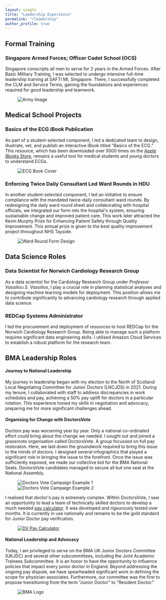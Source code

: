 ```yaml
---
layout: single
title: "Leadership Experience"
permalink: "/leadership"
author_profile: true
---
```


## Formal Training
### Singapore Armed Forces; Officer Cadet School (OCS) 
Singapore conscripts all men to serve for 2 years in the Armed Forces. After Basic Military Training, I was selected to undergo intensive full-time leadership training at SAFTI MI, Singapore. There, I successfully completed the CLM and Service Terms, gaining the foundations and experiences required for good leadership and teamwork.
<figure>
    <img src="/assets/images/army2.jpeg" alt="Army Image">
</figure>

## Medical School Projects
### Basics of the ECG iBook Publication
As part of a student-selected component, I led a dedicated team to design, illustrate, vet, and publish an interactive iBook titled "Basics of the ECG." This resource, which has been downloaded over 5000 times on the [Apple iBooks Store](https://books.apple.com/gb/book/basics-of-the-ecg/id1118593363), remains a useful tool for medical students and young doctors to understand ECGs.
<figure>
    <img src="/assets/images/ecgbook.png" alt="ECG Book Cover">
</figure>

### Enforcing Twice Daily Consultant Led Ward Rounds in HDU

In another student-selected component, I led an initiative to ensure compliance with the mandated twice-daily consultant ward rounds. By redesigning the daily ward round sheet and collaborating with hospital officials, we integrated our form into the hospital's system, ensuring sustainable change and improved patient care. This work later attracted the Kevin Murphy Prize for Enhancing Patient Safety through Quality Improvement. This annual prize is given to the best quality improvement project throughout NHS Tayside.

<figure>
    <img src="/assets/images/forms.png" alt="Ward Round Form Design">
</figure>

## Data Science Roles
### Data Scientist for Norwich Cardiology Research Group
As a data scientist for the Cardiology Research Group under *Professor Vassiliou S. Vassilios*, I play a crucial role in planning statistical analyses and designing machine learning models for deployment. This position allows me to contribute significantly to advancing cardiology research through applied data science.

### REDCap Systems Administrator
I led the procurement and deployment of resources to host REDCap for the Norwich Cardiology Research Group. Being able to manage such a platform requires significant data engineering skills. I utilised Amazon Cloud Services to establish a robust platform for the research team.

## BMA Leadership Roles
#### Journey to National Leadership

My journey in leadership began with my election to the North of Scotland Local Negotiating Committee for Junior Doctors (LNCJDS) in 2021. During my tenure, I collaborated with staff to address discrepancies in work schedules and pay, achieving a 50% pay uplift for doctors in a particular rotation. This experience honed my skills in negotiation and advocacy, preparing me for more significant challenges ahead.

#### Organising for Change with DoctorsVote

Doctors pay was worsening year by year. Only a national co-ordinated effort could bring about the change we needed. I sought out and joined a grassroots organisation called DoctorsVote. A group focussed on full pay restoraton. Here, we laid down the groundwork required to bring this issue to the minds of doctors. I designed several infographics that played a significant role in bringing the issue to the forefront. Once the issue was sufficiently exposed, we made our collective bid for the BMA National Seats. DoctorsVote candidates managed to secure all but one seat at the National Assembly.

<figure class="half">
    <img src="/assets/images/example1.jpg" alt="Doctors Vote Campaign Example 1">
    <img src="/assets/images/example2.jpg" alt="Doctors Vote Campaign Example 2">
</figure>

I realised that doctor's pay is extremely complex. Within DoctorsVote, I saw an opportunity to lead a team of technically skilled doctors to develop a much needed [pay calculator](https://pay.doctorsvote.app/). It was developed and rigourously tested over months. It is currently in use nationally and remains to be the gold standard for Junior Doctor pay verification.

<figure>
    <a href="https://pay.doctorsvote.app/" target="_blank">
        <img src="/assets/images/paycalc.png" alt="DV Pay Calculator">
    </a>
</figure>

#### National Leadership and Advocacy
Today, I am privileged to serve on the BMA UK Junior Doctors Committee (UKJDC) and several other subcommittees, including the Joint Academic Trainees Subcommittee. It is an honor to have the opportunity to influence policies that impact every junior doctor in England. Beyond addressing the ongoing pay dispute, we have spearheaded significant work in defining the scope for physician associates. Furthermore, our committee was the first to propose transitioning from the term "Junior Doctor" to "Resident Doctor."

<figure>
    <img src="/assets/images/BMA.png" alt="BMA Logo">
</figure>